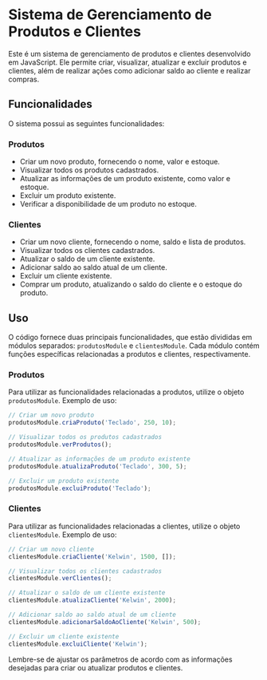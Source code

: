 # Sistema de Gerenciamento de Produtos e Clientes

Este é um sistema de gerenciamento de produtos e clientes desenvolvido em JavaScript. Ele permite criar, visualizar, atualizar e excluir produtos e clientes, além de realizar ações como adicionar saldo ao cliente e realizar compras.

## Funcionalidades

O sistema possui as seguintes funcionalidades:

### Produtos

- Criar um novo produto, fornecendo o nome, valor e estoque.
- Visualizar todos os produtos cadastrados.
- Atualizar as informações de um produto existente, como valor e estoque.
- Excluir um produto existente.
- Verificar a disponibilidade de um produto no estoque.

### Clientes

- Criar um novo cliente, fornecendo o nome, saldo e lista de produtos.
- Visualizar todos os clientes cadastrados.
- Atualizar o saldo de um cliente existente.
- Adicionar saldo ao saldo atual de um cliente.
- Excluir um cliente existente.
- Comprar um produto, atualizando o saldo do cliente e o estoque do produto.

## Uso

O código fornece duas principais funcionalidades, que estão divididas em módulos separados: `produtosModule` e `clientesModule`. Cada módulo contém funções específicas relacionadas a produtos e clientes, respectivamente.

### Produtos

Para utilizar as funcionalidades relacionadas a produtos, utilize o objeto `produtosModule`. Exemplo de uso:

```javascript
// Criar um novo produto
produtosModule.criaProduto('Teclado', 250, 10);

// Visualizar todos os produtos cadastrados
produtosModule.verProdutos();

// Atualizar as informações de um produto existente
produtosModule.atualizaProduto('Teclado', 300, 5);

// Excluir um produto existente
produtosModule.excluiProduto('Teclado');
```

### Clientes

Para utilizar as funcionalidades relacionadas a clientes, utilize o objeto `clientesModule`. Exemplo de uso:

```javascript
// Criar um novo cliente
clientesModule.criaCliente('Kelwin', 1500, []);

// Visualizar todos os clientes cadastrados
clientesModule.verClientes();

// Atualizar o saldo de um cliente existente
clientesModule.atualizaCliente('Kelwin', 2000);

// Adicionar saldo ao saldo atual de um cliente
clientesModule.adicionarSaldoAoCliente('Kelwin', 500);

// Excluir um cliente existente
clientesModule.excluiCliente('Kelwin');
```

Lembre-se de ajustar os parâmetros de acordo com as informações desejadas para criar ou atualizar produtos e clientes.